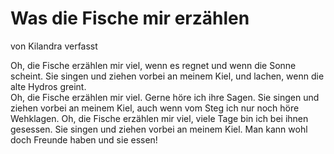 # Was die Fische mir erzählen

von Kilandra verfasst

Oh, die Fische erzählen mir viel, wenn es regnet und wenn die Sonne scheint. Sie singen und ziehen vorbei an meinem Kiel, und lachen, wenn die alte Hydros greint.  
Oh, die Fische erzählen mir viel. Gerne höre ich ihre Sagen. Sie singen und ziehen vorbei an meinem Kiel, auch wenn vom Steg ich nur noch höre Wehklagen. Oh, die Fische erzählen mir viel, viele Tage bin ich bei ihnen gesessen. Sie singen und ziehen vorbei an meinem Kiel. Man kann wohl doch Freunde haben und sie essen!

